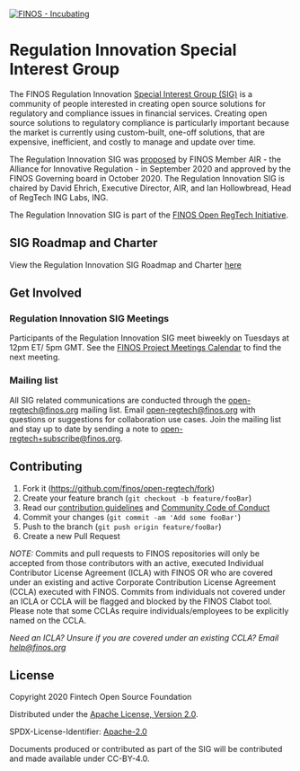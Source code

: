 [![FINOS - Incubating](https://cdn.jsdelivr.net/gh/finos/contrib-toolbox@master/images/badge-incubating.svg)](https://finosfoundation.atlassian.net/wiki/display/FINOS/Incubating)

# Regulation Innovation Special Interest Group

The FINOS Regulation Innovation [Special Interest Group (SIG)](https://github.com/finos/community/tree/master/governance#special-interest-groups) is a community of people interested in creating open source solutions for regulatory and compliance issues in financial services. Creating open source solutions to regulatory compliance is particularly important because the market is currently using custom-built, one-off solutions, that are expensive, inefficient, and costly to manage and update over time.

The Regulation Innovation SIG was [proposed](https://github.com/finos/community/issues/66) by FINOS Member AIR - the Alliance for Innovative Regulation - in September 2020 and approved by the FINOS Governing board in October 2020. The Regulation Innovation SIG is chaired by David Ehrich, Executive Director, AIR, and Ian Hollowbread, Head of RegTech ING Labs, ING.

The Regulation Innovation SIG is part of the [FINOS Open RegTech Initiative](https://www.finos.org/open-regtech).

## SIG Roadmap and Charter

View the Regulation Innovation SIG Roadmap and Charter [here](https://github.com/finos/open-regtech/blob/master/Regulation%20Innovation%20SIG%20proposal.pdf)

## Get Involved

### Regulation Innovation SIG Meetings
Participants of the Regulation Innovation SIG meet biweekly on Tuesdays at 12pm ET/ 5pm GMT. See the [FINOS Project Meetings Calendar](https://calendar.google.com/calendar/u/0/embed?src=finos.org_fac8mo1rfc6ehscg0d80fi8jig@group.calendar.google.com&ctz=America/New_York) to find the next meeting. 

### Mailing list
All SIG related communications are conducted through the open-regtech@finos.org mailing list. Email open-regtech@finos.org with questions or suggestions for collaboration use cases. 
Join the mailing list and stay up to date by sending a note to open-regtech+subscribe@finos.org.

## Contributing

1. Fork it (<https://github.com/finos/open-regtech/fork>)
2. Create your feature branch (`git checkout -b feature/fooBar`)
3. Read our [contribution guidelines](.github/CONTRIBUTING.md) and [Community Code of Conduct](https://www.finos.org/code-of-conduct)
4. Commit your changes (`git commit -am 'Add some fooBar'`)
5. Push to the branch (`git push origin feature/fooBar`)
6. Create a new Pull Request

_NOTE:_ Commits and pull requests to FINOS repositories will only be accepted from those contributors with an active, executed Individual Contributor License Agreement (ICLA) with FINOS OR who are covered under an existing and active Corporate Contribution License Agreement (CCLA) executed with FINOS. Commits from individuals not covered under an ICLA or CCLA will be flagged and blocked by the FINOS Clabot tool. Please note that some CCLAs require individuals/employees to be explicitly named on the CCLA.

*Need an ICLA? Unsure if you are covered under an existing CCLA? Email [help@finos.org](mailto:help@finos.org)*


## License

Copyright 2020 Fintech Open Source Foundation

Distributed under the [Apache License, Version 2.0](http://www.apache.org/licenses/LICENSE-2.0).

SPDX-License-Identifier: [Apache-2.0](https://spdx.org/licenses/Apache-2.0)

Documents produced or contributed as part of the SIG will be contributed and made available under CC-BY-4.0.
